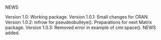 NEWS

Version 1.0: Working package.
Version 1.0.1: Small changes for CRAN.
Version 1.0.2: mfrow for pseudeobulleye(). Preparations for next Matrix package.
Version 1.0.3: Removed error in example of cmr.space(). NEWS added.
